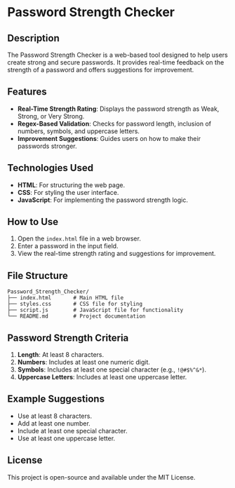 # Password Strength Checker

## Description
The Password Strength Checker is a web-based tool designed to help users create strong and secure passwords. It provides real-time feedback on the strength of a password and offers suggestions for improvement.

## Features
- **Real-Time Strength Rating**: Displays the password strength as Weak, Strong, or Very Strong.
- **Regex-Based Validation**: Checks for password length, inclusion of numbers, symbols, and uppercase letters.
- **Improvement Suggestions**: Guides users on how to make their passwords stronger.

## Technologies Used
- **HTML**: For structuring the web page.
- **CSS**: For styling the user interface.
- **JavaScript**: For implementing the password strength logic.

## How to Use
1. Open the `index.html` file in a web browser.
2. Enter a password in the input field.
3. View the real-time strength rating and suggestions for improvement.

## File Structure
```
Password_Strength_Checker/
├── index.html       # Main HTML file
├── styles.css       # CSS file for styling
├── script.js        # JavaScript file for functionality
└── README.md        # Project documentation
```

## Password Strength Criteria
1. **Length**: At least 8 characters.
2. **Numbers**: Includes at least one numeric digit.
3. **Symbols**: Includes at least one special character (e.g., `!@#$%^&*`).
4. **Uppercase Letters**: Includes at least one uppercase letter.

## Example Suggestions
- Use at least 8 characters.
- Add at least one number.
- Include at least one special character.
- Use at least one uppercase letter.

## License
This project is open-source and available under the MIT License.
